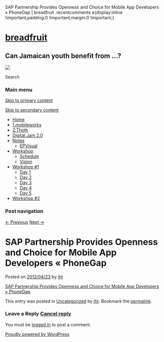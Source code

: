   SAP Partnership Provides Openness and Choice for Mobile App Developers « PhoneGap | breadfruit    .recentcomments a{display:inline !important;padding:0 !important;margin:0 !important;}

[breadfruit](http://j4u2.com/breadfruit-static/ "breadfruit")
=============================================================

Can Jamaican youth benefit from …?
----------------------------------

 [![](http://j4u2.com/breadfruit-static/wp-content/uploads/2012/04/vecr-1000x288.jpeg)](http://j4u2.com/breadfruit-static/) 

Search  

### Main menu

[Skip to primary content](#content "Skip to primary content")

[Skip to secondary content](#secondary "Skip to secondary content")

*   [Home](http://j4u2.com/breadfruit-static/)
*   [1.mobileworks](http://j4u2.com/breadfruit-static/mobileworks/)
*   [2.Thoth](http://j4u2.com/breadfruit-static/thoth/)
*   [Digital Jam 2.0](http://j4u2.com/breadfruit-static/digi-jam/)
*   [Notes](http://j4u2.com/breadfruit-static/notes/)
    *   [EPVisual](http://j4u2.com/breadfruit-static/notes/ep-visual/)
*   [Workshop](http://j4u2.com/breadfruit-static/workshop/)
    *   [Schedule](http://j4u2.com/breadfruit-static/workshop/schedule/)
    *   [Vision](http://j4u2.com/breadfruit-static/workshop/vision-page/)
*   [Workshop #1](http://j4u2.com/breadfruit-static/workshop-1/)
    *   [Day 1](http://j4u2.com/breadfruit-static/workshop-1/day-1/)
    *   [Day 2](http://j4u2.com/breadfruit-static/workshop-1/day-2/)
    *   [Day 3](http://j4u2.com/breadfruit-static/workshop-1/day-3/)
    *   [Day 4](http://j4u2.com/breadfruit-static/workshop-1/day-4/)
    *   [Day 5](http://j4u2.com/breadfruit-static/workshop-1/day-5/)
*   [Workshop #2](http://j4u2.com/breadfruit-static/workshop-2/)

### Post navigation

[← Previous](http://j4u2.com/breadfruit-static/2012/04/23/digitaljam2-com/) [Next →](http://j4u2.com/breadfruit-static/2012/04/23/andreessen-horowitz-made-78m-off-250000-investment-in-instagram-techcrunch/)

SAP Partnership Provides Openness and Choice for Mobile App Developers « PhoneGap
=================================================================================

Posted on [2012/04/23](http://j4u2.com/breadfruit-static/2012/04/23/sap-partnership-provides-openness-and-choice-for-mobile-app-developers-phonegap/ "8:31 am") by [jht](http://j4u2.com/breadfruit-static/author/jht/ "View all posts by jht")

[SAP Partnership Provides Openness and Choice for Mobile App Developers « PhoneGap](http://phonegap.com/2012/04/13/sap-partnership-provides-openness-and-choice-for-mobile-app-developers/).

This entry was posted in [Uncategorized](http://j4u2.com/breadfruit-static/category/uncategorized/) by [jht](http://j4u2.com/breadfruit-static/author/jht/). Bookmark the [permalink](http://j4u2.com/breadfruit-static/2012/04/23/sap-partnership-provides-openness-and-choice-for-mobile-app-developers-phonegap/ "Permalink to SAP Partnership Provides Openness and Choice for Mobile App Developers « PhoneGap").

### Leave a Reply [Cancel reply](/breadfruit/2012/04/23/sap-partnership-provides-openness-and-choice-for-mobile-app-developers-phonegap/#respond)

You must be [logged in](http://j4u2.com/breadfruit-static/wp-login.php) to post a comment.

[Proudly powered by WordPress](http://wordpress.org/ "Semantic Personal Publishing Platform")